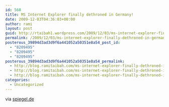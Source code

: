 ```yaml
---
id: 568
title: MS Internet Explorer finally dethroned in Germany!
date: 2009-12-03T04:36:03+00:00
author: rami
layout: post
guid: http://rtaibah1.wordpress.com/2009/12/03/ms-internet-explorer-finally-dethroned-in-germany
permalink: /2009/12/03/ms-internet-explorer-finally-dethroned-in-germany/
posterous_39894d3ad3d9f6a441052a50351e8a54_post_id:
  - "8209495"
  - "8209495"
  - "8209495"
posterous_39894d3ad3d9f6a441052a50351e8a54_permalink:
  - http://blog.ramitaibah.com/ms-internet-explorer-finally-dethroned-in-ger-0
  - http://blog.ramitaibah.com/ms-internet-explorer-finally-dethroned-in-ger-0
  - http://blog.ramitaibah.com/ms-internet-explorer-finally-dethroned-in-ger-0
categories:
  - Uncategorized
---
```

<div class="posterous_bookmarklet_entry">
  <div class='p_embed p_image_embed'>
    <img alt="" src="http://www.spiegel.de/images/image-37258-galleryV9-huyx.jpg" />
  </div>
  
  <div class="posterous_quote_citation">
    via <a href="http://www.spiegel.de/fotostrecke/fotostrecke-49335-4.html">spiegel.de</a>
  </div></p>
</div>